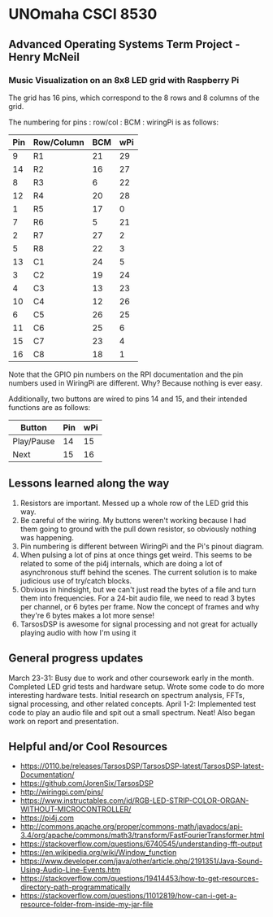 # UNOmaha CSCI 8530
## Advanced Operating Systems Term Project - Henry McNeil
### Music Visualization on an 8x8 LED grid with Raspberry Pi

The grid has 16 pins, which correspond to the 8 rows and 8 columns of the grid.


The numbering for pins : row/col : BCM : wiringPi is as follows:

| Pin | Row/Column | BCM | wPi |
|---|---|---|---|
| 9 | R1 | 21 | 29 |
| 14 | R2 | 16 | 27 |
| 8 | R3 | 6 | 22 |
| 12 | R4 | 20 | 28 |
| 1 | R5 | 17 | 0 |
| 7 | R6 | 5 | 21 |
| 2 | R7 | 27 | 2 |
| 5 | R8 | 22 | 3 |
| 13 | C1 | 24 | 5 |
| 3 | C2 | 19 | 24 |
| 4 | C3 | 13 | 23 |
| 10 | C4 | 12 | 26 |
| 6 | C5 | 26 | 25 |
| 11 | C6 | 25 | 6 |
| 15 | C7 | 23 | 4 |
| 16 | C8 | 18 | 1 |

Note that the GPIO pin numbers on the RPI documentation and the pin numbers used in WiringPi are different. Why? Because nothing is ever easy.

Additionally, two buttons are wired to pins 14 and 15, and their intended functions are as follows:

|Button|Pin|wPi|
|---|---|---|
|Play/Pause|14|15|
|Next|15|16|

## Lessons learned along the way
1. Resistors are important. Messed up a whole row of the LED grid this way.
2. Be careful of the wiring. My buttons weren't working because I had them going to ground with the pull down resistor, so obviously nothing was happening.
3. Pin numbering is different between WiringPi and the Pi's pinout diagram.
4. When pulsing a lot of pins at once things get weird. This seems to be related to some of the pi4j internals, which are doing a lot of asynchronous stuff behind the scenes. The current solution is to make judicious use of try/catch blocks.
5. Obvious in hindsight, but we can't just read the bytes of a file and turn them into frequencies. For a 24-bit audio file, we need to read 3 bytes per channel, or 6 bytes per frame. Now the concept of frames and why they're 6 bytes makes a lot more sense!
6. TarsosDSP is awesome for signal processing and not great for actually playing audio with how I'm using it

## General progress updates
March 23-31: Busy due to work and other coursework early in the month. Completed LED grid tests and hardware setup. Wrote some code to do more interesting hardware tests. Initial research on spectrum analysis, FFTs, signal processing, and other related concepts.
April 1-2: Implemented test code to play an audio file and spit out a small spectrum. Neat! Also began work on report and presentation.

## Helpful and/or Cool Resources
* https://0110.be/releases/TarsosDSP/TarsosDSP-latest/TarsosDSP-latest-Documentation/
* https://github.com/JorenSix/TarsosDSP
* http://wiringpi.com/pins/
* https://www.instructables.com/id/RGB-LED-STRIP-COLOR-ORGAN-WITHOUT-MICROCONTROLLER/
* https://pi4j.com
* http://commons.apache.org/proper/commons-math/javadocs/api-3.4/org/apache/commons/math3/transform/FastFourierTransformer.html
* https://stackoverflow.com/questions/6740545/understanding-fft-output
* https://en.wikipedia.org/wiki/Window_function
* https://www.developer.com/java/other/article.php/2191351/Java-Sound-Using-Audio-Line-Events.htm
* https://stackoverflow.com/questions/19414453/how-to-get-resources-directory-path-programmatically
* https://stackoverflow.com/questions/11012819/how-can-i-get-a-resource-folder-from-inside-my-jar-file
